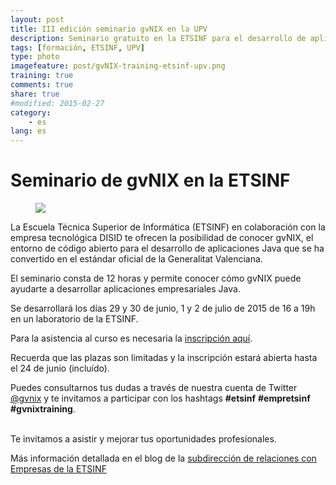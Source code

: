 ```yaml
---
layout: post
title: III edición seminario gvNIX en la UPV
description: Seminario gratuito en la ETSINF para el desarrollo de aplicaciones Java con gvNIX
tags: [formación, ETSINF, UPV]
type: photo
imagefeature: post/gvNIX-training-etsinf-upv.png
training: true
comments: true
share: true
#modified: 2015-02-27
category:
    - es
lang: es
---
```


# Seminario de gvNIX en la ETSINF

<div class="col-md-6">
<figure>
  <img src="{{ site.url }}/images/post/gvNIX-training-etsinf-upv.png">
</figure>
</div>

<div class="col-md-6">
<p>
La Escuela Técnica Superior de Informática (ETSINF) en colaboración con la
empresa tecnológica DISID te ofrecen la posibilidad de conocer gvNIX,
el entorno de código abierto para el desarrollo de aplicaciones Java
que se ha convertido en el estándar oficial de la Generalitat Valenciana.
</p>
</div>

El seminario consta de 12 horas y permite conocer cómo gvNIX puede ayudarte a desarrollar aplicaciones empresariales Java.

Se desarrollará los días 29 y 30 de junio, 1 y 2 de julio de 2015 de 16 a 19h en un laboratorio de la ETSINF.

Para la asistencia al curso es necesaria la [inscripción aquí](https://docs.google.com/forms/d/170-0_TKw5g1nrGSTtuP7DmomuVSXXz98RmGA07baulk/viewform).

Recuerda que las plazas son limitadas y la inscripción estará abierta
hasta el 24 de junio (incluído).

Puedes consultarnos tus dudas a través de nuestra cuenta de Twitter [@gvnix](http://twitter.com/gvnix)
y te invitamos a participar con los hashtags **#etsinf** **#empretsinf** **#gvnixtraining**.

<br>
Te invitamos a asistir y mejorar tus oportunidades profesionales.

Más información detallada en el blog de la [subdirección de relaciones con Empresas de la ETSINF](http://empretsinf.blogs.upv.es/2015/06/18/seminario-gratuito-gvnix-en-la-etsinf-2/)
